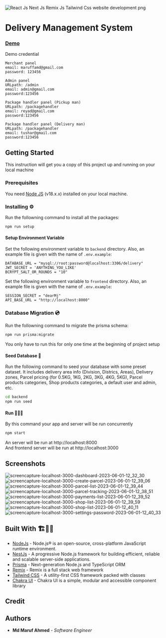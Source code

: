 ![React Js Next Js Remix Js Tailwind Css website development png](https://github.com/maruffahmed/Delivery-management-system/assets/39343312/ebec87ff-2595-4863-8146-0985301ca262)

# Delivery Management System

### [Demo](https://dpdms.up.railway.app/)

Demo credential

```
Merchant panel
email: maruffamd@gmail.com
password: 123456

Admin panel
URLpath: /admin
email: admin@gmail.com
password:123456

Package handler panel (Pickup man)
URLpath: /packagehandler
email: reyad@gmail.com
password:123456

Package handler panel (Delivery man)
URLpath: /packagehandler
email: tushar@gmail.com
password:123456
```

## Getting Started

This instruction will get you a copy of this project up and running on your local machine

### Prerequisites

You need [Node JS](https://nodejs.org) (v18.x.x) installed on your local machine.

### Installing ⚙️

Run the followning command to install all the packages:

```sh
npm run setup
```

#### Setup Environment Variable

Set the following environment variable to `backend` directory. Also, an example file is given with the name of `.env.example`:

```
DATABASE_URL = "mysql://root:password@localhost:3306/delivery"
JWT_SECRET = 'ANYTHING_YOU_LIKE'
BCRYPT_SALT_OR_ROUNDS = "10"
```

Set the following environment variable to `frontend` directory. Also, an example file is given with the name of `.env.example`:

```
SESSION_SECRET = "dearMj"
API_BASE_URL = "http://localhost:8000"
```

### Database Migration 💿

Run the followning command to migrate the prisma schema:

```sh
npm run prisma:migrate
```

You only have to run this for only one time at the beginning of project setup

#### Seed Database 🌱

Run the following command to seed your database with some preset dataset. It includes delivery area info (Division, Districs, Areas), Delivery zones, Parcel pricing (for 0.5KG, 1KG, 2KG, 3KG, 4KG, 5KG), Parcel products categories, Shop products categories, a default user and admin, etc.

```sh
cd backend
npm run seed
```

#### Run 🏃🏻‍♂️

By this command your app and server will be run concurrently

```sh
npm start
```

An server will be run at http://localhost:8000 <br/>
And frontend server will be run at http://localhost:3000

## Screenshots

![screencapture-localhost-3000-dashboard-2023-06-01-12_32_30](https://github.com/maruffahmed/Delivery-management-system/assets/39343312/ccfabd6d-d373-48a7-be38-f972f5b87f55)
![screencapture-localhost-3000-create-parcel-2023-06-01-12_39_06](https://github.com/maruffahmed/Delivery-management-system/assets/39343312/7f66aaac-773e-4119-94fe-1678f8eba033)
![screencapture-localhost-3000-parcel-list-2023-06-01-12_39_44](https://github.com/maruffahmed/Delivery-management-system/assets/39343312/00bea019-8104-4ded-aa21-64e77a98c8cb)
![screencapture-localhost-3000-parcel-tracking-2023-06-01-12_38_51](https://github.com/maruffahmed/Delivery-management-system/assets/39343312/7aef905c-c465-4485-9f31-ed575910e101)
![screencapture-localhost-3000-payments-list-2023-06-01-12_39_52](https://github.com/maruffahmed/Delivery-management-system/assets/39343312/3c69f6cc-7e6d-4cf0-a806-4922c6da8b7d)
![screencapture-localhost-3000-shop-list-2023-06-01-12_39_59](https://github.com/maruffahmed/Delivery-management-system/assets/39343312/13e29ab3-26f4-4d2a-977b-b5af724d3752)
![screencapture-localhost-3000-shop-list-2023-06-01-12_40_11](https://github.com/maruffahmed/Delivery-management-system/assets/39343312/442cd9fb-8558-44ff-8013-1388e32f8584)
![screencapture-localhost-3000-settings-password-2023-06-01-12_40_33](https://github.com/maruffahmed/Delivery-management-system/assets/39343312/a1017fd5-d649-4c92-92fb-cbde1d49090c)

## Built With 🏗️👷🏻

-   [NodeJs](https://nodejs.org/en/) - Node.js® is an open-source, cross-platform JavaScript runtime environment.
-   [NestJs](https://nestjs.com/) - A progressive Node.js framework for building efficient, reliable and scalable server-side applications.
-   [Prisma](https://nestjs.com/) - Next-generation Node.js and TypeScript ORM
-   [Remix](https://remix.run/) - Remix is a full stack web framework
-   [Tailwind CSS](https://tailwindcss.com/) - A utility-first CSS framework packed with classes
-   [Chakra UI](https://chakra-ui.com/) - Chakra UI is a simple, modular and accessible component library

## Credit

## Authors

-   **Md Maruf Ahmed** - _Software Engineer_
